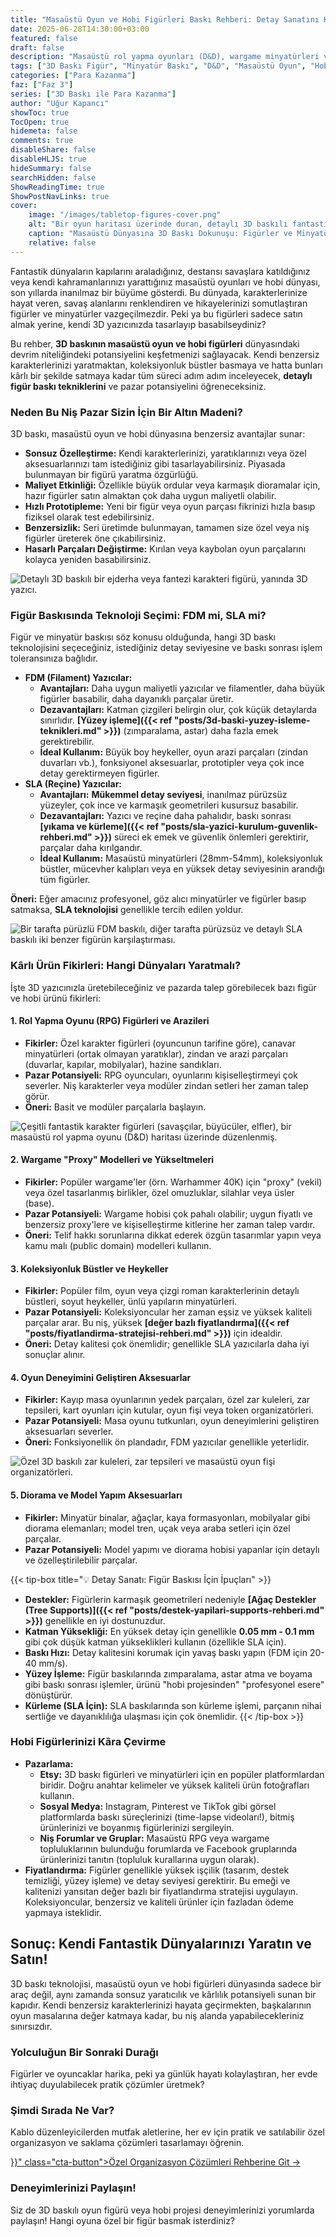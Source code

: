 ```yaml
---
title: "Masaüstü Oyun ve Hobi Figürleri Baskı Rehberi: Detay Sanatını Keşfedin ve Satın"
date: 2025-06-28T14:30:00+03:00
featured: false
draft: false
description: "Masaüstü rol yapma oyunları (D&D), wargame minyatürleri ve koleksiyonluk figürler için 3D baskının potansiyelini keşfedin. Detaylı figür baskı ipuçları, pazar potansiyeli ve kârlı ürün fikirleri bu rehberde."
tags: ["3D Baskı Figür", "Minyatür Baskı", "D&D", "Masaüstü Oyun", "Hobi Baskı", "SLA Baskı", "Detaylı Baskı", "Niş Pazarlar", "Girişimcilik"]
categories: ["Para Kazanma"]
faz: ["Faz 3"]
series: ["3D Baskı ile Para Kazanma"]
author: "Uğur Kapancı"
showToc: true
TocOpen: true
hidemeta: false
comments: true
disableShare: false
disableHLJS: true
hideSummary: false
searchHidden: false
ShowReadingTime: true
ShowPostNavLinks: true
cover:
    image: "/images/tabletop-figures-cover.png"
    alt: "Bir oyun haritası üzerinde duran, detaylı 3D baskılı fantastik figürler"
    caption: "Masaüstü Dünyasına 3D Baskı Dokunuşu: Figürler ve Minyatürler"
    relative: false
---
```


Fantastik dünyaların kapılarını araladığınız, destansı savaşlara katıldığınız veya kendi kahramanlarınızı yarattığınız masaüstü oyunları ve hobi dünyası, son yıllarda inanılmaz bir büyüme gösterdi. Bu dünyada, karakterlerinize hayat veren, savaş alanlarını renklendiren ve hikayelerinizi somutlaştıran figürler ve minyatürler vazgeçilmezdir. Peki ya bu figürleri sadece satın almak yerine, kendi 3D yazıcınızda tasarlayıp basabilseydiniz?

Bu rehber, **3D baskının masaüstü oyun ve hobi figürleri** dünyasındaki devrim niteliğindeki potansiyelini keşfetmenizi sağlayacak. Kendi benzersiz karakterlerinizi yaratmaktan, koleksiyonluk büstler basmaya ve hatta bunları kârlı bir şekilde satmaya kadar tüm süreci adım adım inceleyecek, **detaylı figür baskı tekniklerini** ve pazar potansiyelini öğreneceksiniz.

### Neden Bu Niş Pazar Sizin İçin Bir Altın Madeni?

3D baskı, masaüstü oyun ve hobi dünyasına benzersiz avantajlar sunar:

* **Sonsuz Özelleştirme:** Kendi karakterlerinizi, yaratıklarınızı veya özel aksesuarlarınızı tam istediğiniz gibi tasarlayabilirsiniz. Piyasada bulunmayan bir figürü yaratma özgürlüğü.
* **Maliyet Etkinliği:** Özellikle büyük ordular veya karmaşık dioramalar için, hazır figürler satın almaktan çok daha uygun maliyetli olabilir.
* **Hızlı Prototipleme:** Yeni bir figür veya oyun parçası fikrinizi hızla basıp fiziksel olarak test edebilirsiniz.
* **Benzersizlik:** Seri üretimde bulunmayan, tamamen size özel veya niş figürler üreterek öne çıkabilirsiniz.
* **Hasarlı Parçaları Değiştirme:** Kırılan veya kaybolan oyun parçalarını kolayca yeniden basabilirsiniz.

![Detaylı 3D baskılı bir ejderha veya fantezi karakteri figürü, yanında 3D yazıcı.](/images/tabletop-why.png "3D Baskılı Figürlerin Avantajları")

### Figür Baskısında Teknoloji Seçimi: FDM mi, SLA mi?

Figür ve minyatür baskısı söz konusu olduğunda, hangi 3D baskı teknolojisini seçeceğiniz, istediğiniz detay seviyesine ve baskı sonrası işlem toleransınıza bağlıdır.

* **FDM (Filament) Yazıcılar:**
    * **Avantajları:** Daha uygun maliyetli yazıcılar ve filamentler, daha büyük figürler basabilir, daha dayanıklı parçalar üretir.
    * **Dezavantajları:** Katman çizgileri belirgin olur, çok küçük detaylarda sınırlıdır. **[Yüzey işleme]({{< ref "posts/3d-baski-yuzey-isleme-teknikleri.md" >}})** (zımparalama, astar) daha fazla emek gerektirebilir.
    * **İdeal Kullanım:** Büyük boy heykeller, oyun arazi parçaları (zindan duvarları vb.), fonksiyonel aksesuarlar, prototipler veya çok ince detay gerektirmeyen figürler.
* **SLA (Reçine) Yazıcılar:**
    * **Avantajları:** **Mükemmel detay seviyesi**, inanılmaz pürüzsüz yüzeyler, çok ince ve karmaşık geometrileri kusursuz basabilir.
    * **Dezavantajları:** Yazıcı ve reçine daha pahalıdır, baskı sonrası **[yıkama ve kürleme]({{< ref "posts/sla-yazici-kurulum-guvenlik-rehberi.md" >}})** süreci ek emek ve güvenlik önlemleri gerektirir, parçalar daha kırılgandır.
    * **İdeal Kullanım:** Masaüstü minyatürleri (28mm-54mm), koleksiyonluk büstler, mücevher kalıpları veya en yüksek detay seviyesinin arandığı tüm figürler.

**Öneri:** Eğer amacınız profesyonel, göz alıcı minyatürler ve figürler basıp satmaksa, **SLA teknolojisi** genellikle tercih edilen yoldur.

![Bir tarafta pürüzlü FDM baskılı, diğer tarafta pürüzsüz ve detaylı SLA baskılı iki benzer figürün karşılaştırması.](/images/fdm-vs-sla-figures.png "FDM vs SLA: Figür Baskısında Detay Karşılaştırması")

### Kârlı Ürün Fikirleri: Hangi Dünyaları Yaratmalı?

İşte 3D yazıcınızla üretebileceğiniz ve pazarda talep görebilecek bazı figür ve hobi ürünü fikirleri:

#### 1. Rol Yapma Oyunu (RPG) Figürleri ve Arazileri
* **Fikirler:** Özel karakter figürleri (oyuncunun tarifine göre), canavar minyatürleri (ortak olmayan yaratıklar), zindan ve arazi parçaları (duvarlar, kapılar, mobilyalar), hazine sandıkları.
* **Pazar Potansiyeli:** RPG oyuncuları, oyunlarını kişiselleştirmeyi çok severler. Niş karakterler veya modüler zindan setleri her zaman talep görür.
* **Öneri:** Basit ve modüler parçalarla başlayın.

![Çeşitli fantastik karakter figürleri (savaşçılar, büyücüler, elfler), bir masaüstü rol yapma oyunu (D&D) haritası üzerinde düzenlenmiş.](/images/rpg-miniatures.png "RPG Figürleri ve Minyatürleri")

#### 2. Wargame "Proxy" Modelleri ve Yükseltmeleri
* **Fikirler:** Popüler wargame'ler (örn. Warhammer 40K) için "proxy" (vekil) veya özel tasarlanmış birlikler, özel omuzluklar, silahlar veya üsler (base).
* **Pazar Potansiyeli:** Wargame hobisi çok pahalı olabilir; uygun fiyatlı ve benzersiz proxy'lere ve kişiselleştirme kitlerine her zaman talep vardır.
* **Öneri:** Telif hakkı sorunlarına dikkat ederek özgün tasarımlar yapın veya kamu malı (public domain) modelleri kullanın.

#### 3. Koleksiyonluk Büstler ve Heykeller
* **Fikirler:** Popüler film, oyun veya çizgi roman karakterlerinin detaylı büstleri, soyut heykeller, ünlü yapıların minyatürleri.
* **Pazar Potansiyeli:** Koleksiyoncular her zaman eşsiz ve yüksek kaliteli parçalar arar. Bu niş, yüksek **[değer bazlı fiyatlandırma]({{< ref "posts/fiyatlandirma-stratejisi-rehberi.md" >}})** için idealdir.
* **Öneri:** Detay kalitesi çok önemlidir; genellikle SLA yazıcılarla daha iyi sonuçlar alınır.

#### 4. Oyun Deneyimini Geliştiren Aksesuarlar
* **Fikirler:** Kayıp masa oyunlarının yedek parçaları, özel zar kuleleri, zar tepsileri, kart oyunları için kutular, oyun fişi veya token organizatörleri.
* **Pazar Potansiyeli:** Masa oyunu tutkunları, oyun deneyimlerini geliştiren aksesuarları severler.
* **Öneri:** Fonksiyonellik ön plandadır, FDM yazıcılar genellikle yeterlidir.

![Özel 3D baskılı zar kuleleri, zar tepsileri ve masaüstü oyun fişi organizatörleri.](/images/game-accessories.png "Oyun Parçaları ve Organizatörler")

#### 5. Diorama ve Model Yapım Aksesuarları
* **Fikirler:** Minyatür binalar, ağaçlar, kaya formasyonları, mobilyalar gibi diorama elemanları; model tren, uçak veya araba setleri için özel parçalar.
* **Pazar Potansiyeli:** Model yapımı ve diorama hobisi yapanlar için detaylı ve özelleştirilebilir parçalar.

{{< tip-box title="💡 Detay Sanatı: Figür Baskısı İçin İpuçları" >}}
* **Destekler:** Figürlerin karmaşık geometrileri nedeniyle **[Ağaç Destekler (Tree Supports)]({{< ref "posts/destek-yapilari-supports-rehberi.md" >}})** genellikle en iyi dostunuzdur.
* **Katman Yüksekliği:** En yüksek detay için genellikle **0.05 mm - 0.1 mm** gibi çok düşük katman yükseklikleri kullanın (özellikle SLA için).
* **Baskı Hızı:** Detay kalitesini korumak için yavaş baskı yapın (FDM için 20-40 mm/s).
* **Yüzey İşleme:** Figür baskılarında zımparalama, astar atma ve boyama gibi baskı sonrası işlemler, ürünü "hobi projesinden" "profesyonel esere" dönüştürür.
* **Kürleme (SLA İçin):** SLA baskılarında son kürleme işlemi, parçanın nihai sertliğe ve dayanıklılığa ulaşması için çok önemlidir.
{{< /tip-box >}}

### Hobi Figürlerinizi Kâra Çevirme

* **Pazarlama:**
    * **Etsy:** 3D baskı figürleri ve minyatürleri için en popüler platformlardan biridir. Doğru anahtar kelimeler ve yüksek kaliteli ürün fotoğrafları kullanın.
    * **Sosyal Medya:** Instagram, Pinterest ve TikTok gibi görsel platformlarda baskı süreçlerinizi (time-lapse videoları!), bitmiş ürünlerinizi ve boyanmış figürlerinizi sergileyin.
    * **Niş Forumlar ve Gruplar:** Masaüstü RPG veya wargame topluluklarının bulunduğu forumlarda ve Facebook gruplarında ürünlerinizi tanıtın (topluluk kurallarına uygun olarak).
* **Fiyatlandırma:** Figürler genellikle yüksek işçilik (tasarım, destek temizliği, yüzey işleme) ve detay seviyesi gerektirir. Bu emeği ve kalitenizi yansıtan değer bazlı bir fiyatlandırma stratejisi uygulayın. Koleksiyoncular, benzersiz ve kaliteli ürünler için fazladan ödeme yapmaya isteklidir.

## Sonuç: Kendi Fantastik Dünyalarınızı Yaratın ve Satın!

3D baskı teknolojisi, masaüstü oyun ve hobi figürleri dünyasında sadece bir araç değil, aynı zamanda sonsuz yaratıcılık ve kârlılık potansiyeli sunan bir kapıdır. Kendi benzersiz karakterlerinizi hayata geçirmekten, başkalarının oyun masalarına değer katmaya kadar, bu niş alanda yapabilecekleriniz sınırsızdır.

### Yolculuğun Bir Sonraki Durağı

Figürler ve oyuncaklar harika, peki ya günlük hayatı kolaylaştıran, her evde ihtiyaç duyulabilecek pratik çözümler üretmek?

<div class="post-cta-box">
<h3>Şimdi Sırada Ne Var?</h3>
<p>Kablo düzenleyicilerden mutfak aletlerine, her ev için pratik ve satılabilir özel organizasyon ve saklama çözümleri tasarlamayı öğrenin.</p>
<a href="{{< ref "posts/ozel-organizasyon-3d-baski.md" >}}" class="cta-button">Özel Organizasyon Çözümleri Rehberine Git →</a>
</div>

### Deneyimlerinizi Paylaşın!
Siz de 3D baskılı oyun figürü veya hobi projesi deneyimlerinizi yorumlarda paylaşın! Hangi oyuna özel bir figür basmak isterdiniz?